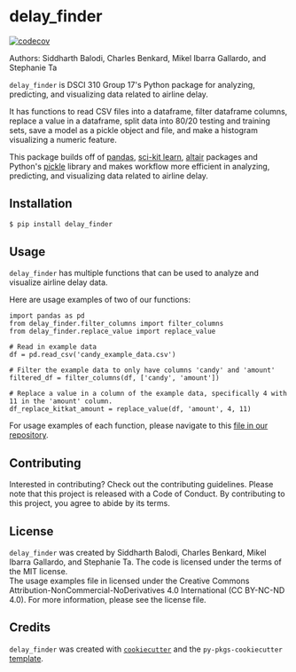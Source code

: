 # delay_finder

[![codecov](https://codecov.io/gh/DSCI-310-2024/delay_finder/graph/badge.svg?token=uO4Pe7Dg7w)](https://codecov.io/gh/DSCI-310-2024/delay_finder)

Authors: Siddharth Balodi, Charles Benkard, Mikel Ibarra Gallardo, and Stephanie Ta

`delay_finder` is DSCI 310 Group 17's Python package for analyzing, predicting, and visualizing data related to airline delay.

It has functions to read CSV files into a dataframe, filter dataframe columns, replace a value in a dataframe, split data into 80/20 testing and training sets, save a model as a pickle object and file, and make a histogram visualizing a numeric feature.

This package builds off of [pandas](https://github.com/pandas-dev/pandas), [sci-kit learn](https://github.com/scikit-learn/scikit-learn), [altair](https://github.com/altair-viz/altair) packages and Python's [pickle](https://github.com/python/cpython/blob/main/Lib/pickle.py) library and makes workflow more efficient in analyzing, predicting, and visualizing data related to airline delay.

## Installation

```bash
$ pip install delay_finder
```

## Usage

`delay_finder` has multiple functions that can be used to analyze and visualize airline delay data.

Here are usage examples of two of our functions:
``` {python}
import pandas as pd
from delay_finder.filter_columns import filter_columns
from delay_finder.replace_value import replace_value

# Read in example data
df = pd.read_csv('candy_example_data.csv')

# Filter the example data to only have columns 'candy' and 'amount'
filtered_df = filter_columns(df, ['candy', 'amount'])

# Replace a value in a column of the example data, specifically 4 with 11 in the 'amount' column.
df_replace_kitkat_amount = replace_value(df, 'amount', 4, 11)
```

For usage examples of each function, please navigate to this [file in our repository](https://github.com/DSCI-310-2024/delay_finder/blob/main/docs/example.ipynb).

## Contributing

Interested in contributing? Check out the contributing guidelines. Please note that this project is released with a Code of Conduct. By contributing to this project, you agree to abide by its terms.

## License

`delay_finder` was created by Siddharth Balodi, Charles Benkard, Mikel Ibarra Gallardo, and Stephanie Ta. The code is licensed under the terms of the MIT license.  
The usage examples file in licensed under the Creative Commons Attribution-NonCommercial-NoDerivatives 4.0 International (CC BY-NC-ND 4.0).
For more information, please see the license file.

## Credits

`delay_finder` was created with [`cookiecutter`](https://cookiecutter.readthedocs.io/en/latest/) and the `py-pkgs-cookiecutter` [template](https://github.com/py-pkgs/py-pkgs-cookiecutter).
